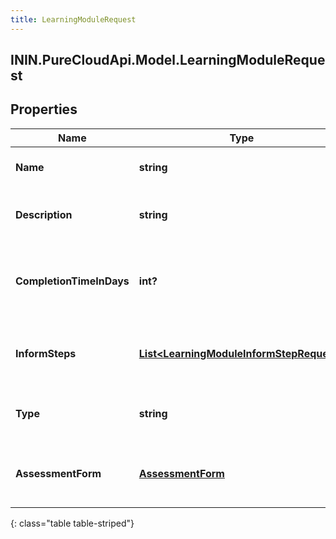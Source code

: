 ```yaml
---
title: LearningModuleRequest
---
```

## ININ.PureCloudApi.Model.LearningModuleRequest

## Properties

|Name | Type | Description | Notes|
|------------ | ------------- | ------------- | -------------|
| **Name** | **string** | The name of learning module | |
| **Description** | **string** | The description of learning module | [optional] |
| **CompletionTimeInDays** | **int?** | The completion time of learning module in days | |
| **InformSteps** | [**List&lt;LearningModuleInformStepRequest&gt;**](LearningModuleInformStepRequest.html) | The list of inform steps in a learning module | [optional] |
| **Type** | **string** | The type for the learning module | [optional] |
| **AssessmentForm** | [**AssessmentForm**](AssessmentForm.html) | The assessment form for learning module | [optional] |
{: class="table table-striped"}


